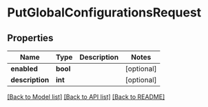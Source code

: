 # PutGlobalConfigurationsRequest

## Properties
Name | Type | Description | Notes
------------ | ------------- | ------------- | -------------
**enabled** | **bool** |  | [optional] 
**description** | **int** |  | [optional] 

[[Back to Model list]](../../README.md#documentation-for-models) [[Back to API list]](../../README.md#documentation-for-api-endpoints) [[Back to README]](../../README.md)


